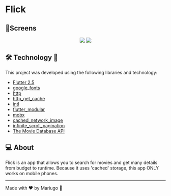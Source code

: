 # Flick

## 📱Screens 
  <div align="center">
   <img src="assets/images/gif1.gif"></img>
  <img src="assets/images/gif2.gif"></img>
  </div>

## 🛠 Technology 🚀

This project was developed using the following libraries and technology:

- <a href="https://flutter.dev/">Flutter 2.5</a>
- <a href="https://pub.dev/packages/google_fonts">google_fonts</a>
- <a href="https://pub.dev/packages/http">http</a>
- <a href="https://pub.dev/packages/http_get_cache">http_get_cache</a>
- <a href="https://pub.dev/packages/intl">intl</a>
- <a href="https://pub.dev/packages/flutter_modular">flutter_modular</a>
- <a href="https://pub.dev/packages/mobx">mobx</a>
- <a href="https://pub.dev/packages/cached_network_image">cached_network_image</a>
- <a href="https://pub.dev/packages/infinite_scroll_pagination">infinite_scroll_pagination</a>
- <a href="https://developers.themoviedb.org/3/getting-started/introduction">The Movie Database API</a>

## 💻 About

Flick is an app that allows you to search for movies and get many details from budget to runtime. Because it uses 'cached' storage, this app ONLY works on mobile phones.

---
Made with ♥ by Mariugo 🚀
